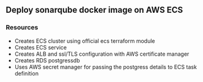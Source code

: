 ## Deploy sonarqube docker image on AWS ECS

### Resources
* Creates ECS cluster using official ecs terraform module
* Creates ECS service
* Creates ALB and ssl/TLS configuration with AWS certificate manager
* Creates RDS postgressdb
* Uses AWS secret manager for passing the postgress details to ECS task definition
